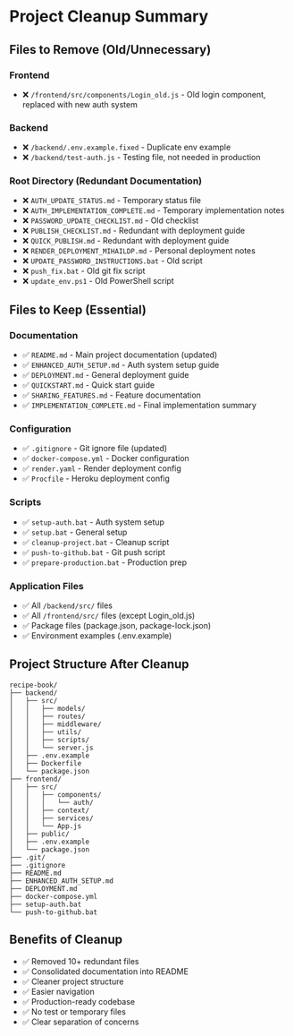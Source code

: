 # Project Cleanup Summary

## Files to Remove (Old/Unnecessary)

### Frontend
- ❌ `/frontend/src/components/Login_old.js` - Old login component, replaced with new auth system

### Backend
- ❌ `/backend/.env.example.fixed` - Duplicate env example
- ❌ `/backend/test-auth.js` - Testing file, not needed in production

### Root Directory (Redundant Documentation)
- ❌ `AUTH_UPDATE_STATUS.md` - Temporary status file
- ❌ `AUTH_IMPLEMENTATION_COMPLETE.md` - Temporary implementation notes
- ❌ `PASSWORD_UPDATE_CHECKLIST.md` - Old checklist
- ❌ `PUBLISH_CHECKLIST.md` - Redundant with deployment guide
- ❌ `QUICK_PUBLISH.md` - Redundant with deployment guide
- ❌ `RENDER_DEPLOYMENT_MIHAILDP.md` - Personal deployment notes
- ❌ `UPDATE_PASSWORD_INSTRUCTIONS.bat` - Old script
- ❌ `push_fix.bat` - Old git fix script
- ❌ `update_env.ps1` - Old PowerShell script

## Files to Keep (Essential)

### Documentation
- ✅ `README.md` - Main project documentation (updated)
- ✅ `ENHANCED_AUTH_SETUP.md` - Auth system setup guide
- ✅ `DEPLOYMENT.md` - General deployment guide
- ✅ `QUICKSTART.md` - Quick start guide
- ✅ `SHARING_FEATURES.md` - Feature documentation
- ✅ `IMPLEMENTATION_COMPLETE.md` - Final implementation summary

### Configuration
- ✅ `.gitignore` - Git ignore file (updated)
- ✅ `docker-compose.yml` - Docker configuration
- ✅ `render.yaml` - Render deployment config
- ✅ `Procfile` - Heroku deployment config

### Scripts
- ✅ `setup-auth.bat` - Auth system setup
- ✅ `setup.bat` - General setup
- ✅ `cleanup-project.bat` - Cleanup script
- ✅ `push-to-github.bat` - Git push script
- ✅ `prepare-production.bat` - Production prep

### Application Files
- ✅ All `/backend/src/` files
- ✅ All `/frontend/src/` files (except Login_old.js)
- ✅ Package files (package.json, package-lock.json)
- ✅ Environment examples (.env.example)

## Project Structure After Cleanup

```
recipe-book/
├── backend/
│   ├── src/
│   │   ├── models/
│   │   ├── routes/
│   │   ├── middleware/
│   │   ├── utils/
│   │   ├── scripts/
│   │   └── server.js
│   ├── .env.example
│   ├── Dockerfile
│   └── package.json
├── frontend/
│   ├── src/
│   │   ├── components/
│   │   │   └── auth/
│   │   ├── context/
│   │   ├── services/
│   │   └── App.js
│   ├── public/
│   ├── .env.example
│   └── package.json
├── .git/
├── .gitignore
├── README.md
├── ENHANCED_AUTH_SETUP.md
├── DEPLOYMENT.md
├── docker-compose.yml
├── setup-auth.bat
└── push-to-github.bat
```

## Benefits of Cleanup
- ✅ Removed 10+ redundant files
- ✅ Consolidated documentation into README
- ✅ Cleaner project structure
- ✅ Easier navigation
- ✅ Production-ready codebase
- ✅ No test or temporary files
- ✅ Clear separation of concerns
